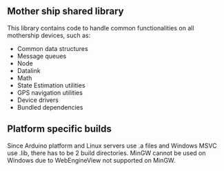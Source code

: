 ## Mother ship shared library
This library contains code to handle common functionalities on all mothership devices, such as: 

- Common data structures
- Message queues
- Node
- Datalink
- Math
- State Estimation utilities
- GPS navigation utilities
- Device drivers
- Bundled dependencies

## Platform specific builds
Since Arduino platform and Linux servers use .a files and Windows MSVC use .lib, there has to be 2 build directories. 
MinGW cannot be used on Windows due to WebEngineView not supported on MinGW.

